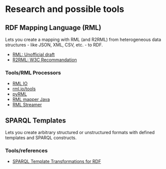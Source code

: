 # Research and possible tools

## RDF Mapping Language (RML)

Lets you create a mapping with RML (and R2RML) from heterogeneous data structures - like JSON, XML, CSV, etc. - to RDF.

- [RML: Unofficial draft](https://rml.io/specs/rml/)
- [R2RML: W3C Recommandation](https://www.w3.org/TR/r2rml/)

### Tools/RML Processors

- [RML IO](https://github.com/RMLio)
- [rml.io/tools](https://rml.io/tools/#rml-processors)
- [pyRML](https://github.com/anuzzolese/pyrml)
- [RML mapper Java](https://github.com/RMLio/rmlmapper-java)
- [RML Streamer](https://github.com/RMLio/RMLStreamer)

## SPARQL Templates

Lets you create arbitrary structured or unstructured formats with defined templates and SPARQL constructs.

### Tools/references

- [SPARQL Template Transformations for RDF](https://ns.inria.fr/sparql-template/)

